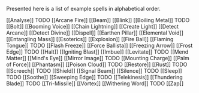 Presented here is a list of example spells in alphabetical order.

[[Analyse]] TODO
[[Arcane Fire]]
[[Beam]]
[[Blink]]
[[Boiling Metal]] TODO
[[Bolt]]
[[Booming Voice]]
[[Chain Lightning]]
[[Create Light]]
[[Detect Arcane]]
[[Detect Divine]]
[[Dispell]]
[[Earthen Pillar]]
[[Elemental Void]]
[[Entangling Mass]]
[[Esoterics]]
[[Explosion]]
[[Fire Ball]]
[[Flaming Tongue]] TODO
[[Flash Freeze]]
[[Force Ballista]]
[[Freezing Arrow]]
[[Frost Edge]] TODO
[[Halt]]
[[Igniting Blast]]
[[Imbue]]
[[Levitate]] TODO
[[Mend Matter]]
[[Mind's Eye]]
[[Mirror Image]] TODO
[[Mounting Charge]]
[[Palm of Force]]
[[Phantasm]]
[[Poison Cloud]] TODO
[[Restore]]
[[Rust]] TODO
[[Screech]] TODO
[[Shield]]
[[Signal Beam]]
[[Silence]] TODO
[[Sleep]] TODO
[[Soothe]]
[[Sweeping Edge]] TODO
[[Telekinesis]]
[[Thundering Blade]] TODO
[[Tri-Missile]]
[[Vortex]]
[[Withering Word]] TODO
[[Zap]]